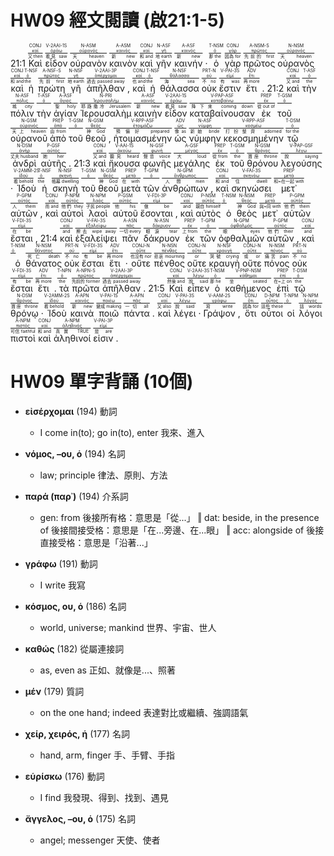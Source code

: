 # HW09 經文閱讀 (啟21:1-5)


21:1 <RUBY><ruby><ruby>Καὶ<rt>又 then</rt></ruby><rt><a href='https://bible.fhl.net/new/s.php?N=0&k=02532&m='>καί</a></rt></ruby><rt>CONJ</rt></RUBY> <RUBY><ruby><ruby>εἶδον<rt>看見 saw</rt></ruby><rt><a href='https://bible.fhl.net/new/s.php?N=0&k=03708&m='>ὁράω</a></rt></ruby><rt>V-2AAI-1S</rt></RUBY> <RUBY><ruby><ruby>οὐρανὸν<rt>天 heaven</rt></ruby><rt><a href='https://bible.fhl.net/new/s.php?N=0&k=03772&m='>οὐρανός</a></rt></ruby><rt>N-ASM</rt></RUBY> <RUBY><ruby><ruby>καινὸν<rt>新 new</rt></ruby><rt><a href='https://bible.fhl.net/new/s.php?N=0&k=02537&m='>καινός</a></rt></ruby><rt>A-ASM</rt></RUBY> <RUBY><ruby><ruby>καὶ<rt>和 and</rt></ruby><rt><a href='https://bible.fhl.net/new/s.php?N=0&k=02532&m='>καί</a></rt></ruby><rt>CONJ</rt></RUBY> <RUBY><ruby><ruby>γῆν<rt>地 earth</rt></ruby><rt><a href='https://bible.fhl.net/new/s.php?N=0&k=01093&m='>γῆ</a></rt></ruby><rt>N-ASF</rt></RUBY> <RUBY><ruby><ruby>καινήν<rt>新 new</rt></ruby><rt><a href='https://bible.fhl.net/new/s.php?N=0&k=02537&m='>καινός</a></rt></ruby><rt>A-ASF</rt></RUBY> · <RUBY><ruby><ruby>ὁ<rt>那 the</rt></ruby><rt><a href='https://bible.fhl.net/new/s.php?N=0&k=03588&m='>ὁ</a></rt></ruby><rt>T-NSM</rt></RUBY> <RUBY><ruby><ruby>γὰρ<rt>因為 for</rt></ruby><rt><a href='https://bible.fhl.net/new/s.php?N=0&k=01063&m='>γάρ</a></rt></ruby><rt>CONJ</rt></RUBY> <RUBY><ruby><ruby>πρῶτος<rt>先前的 first</rt></ruby><rt><a href='https://bible.fhl.net/new/s.php?N=0&k=04413&m='>πρῶτος</a></rt></ruby><rt>A-NSM-S</rt></RUBY> <RUBY><ruby><ruby>οὐρανὸς<rt>天 heaven</rt></ruby><rt><a href='https://bible.fhl.net/new/s.php?N=0&k=03772&m='>οὐρανός</a></rt></ruby><rt>N-NSM</rt></RUBY> <RUBY><ruby><ruby>καὶ<rt>和 and</rt></ruby><rt><a href='https://bible.fhl.net/new/s.php?N=0&k=02532&m='>καί</a></rt></ruby><rt>CONJ</rt></RUBY> <RUBY><ruby><ruby>ἡ<rt>the</rt></ruby><rt><a href='https://bible.fhl.net/new/s.php?N=0&k=03588&m='>ὁ</a></rt></ruby><rt>T-NSF</rt></RUBY> <RUBY><ruby><ruby>πρώτη<rt>先前 first</rt></ruby><rt><a href='https://bible.fhl.net/new/s.php?N=0&k=04413&m='>πρῶτος</a></rt></ruby><rt>A-NSF-S</rt></RUBY> <RUBY><ruby><ruby>γῆ<rt>地 earth</rt></ruby><rt><a href='https://bible.fhl.net/new/s.php?N=0&k=01093&m='>γῆ</a></rt></ruby><rt>N-NSF</rt></RUBY> <RUBY><ruby><ruby>ἀπῆλθαν<rt>過去 passed away</rt></ruby><rt><a href='https://bible.fhl.net/new/s.php?N=0&k=00565&m='>ἀπέρχομαι</a></rt></ruby><rt>V-2AAI-3P</rt></RUBY> , <RUBY><ruby><ruby>καὶ<rt>也 and</rt></ruby><rt><a href='https://bible.fhl.net/new/s.php?N=0&k=02532&m='>καί</a></rt></ruby><rt>CONJ</rt></RUBY> <RUBY><ruby><ruby>ἡ<rt>the</rt></ruby><rt><a href='https://bible.fhl.net/new/s.php?N=0&k=03588&m='>ὁ</a></rt></ruby><rt>T-NSF</rt></RUBY> <RUBY><ruby><ruby>θάλασσα<rt>海 sea</rt></ruby><rt><a href='https://bible.fhl.net/new/s.php?N=0&k=02281&m='>θάλασσα</a></rt></ruby><rt>N-NSF</rt></RUBY> <RUBY><ruby><ruby>οὐκ<rt>不 no</rt></ruby><rt><a href='https://bible.fhl.net/new/s.php?N=0&k=03756&m='>οὐ</a></rt></ruby><rt>PRT-N</rt></RUBY> <RUBY><ruby><ruby>ἔστιν<rt>有 was</rt></ruby><rt><a href='https://bible.fhl.net/new/s.php?N=0&k=02076&m='>εἰμί</a></rt></ruby><rt>V-PAI-3S</rt></RUBY> <RUBY><ruby><ruby>ἔτι<rt>再 more</rt></ruby><rt><a href='https://bible.fhl.net/new/s.php?N=0&k=02089&m='>ἔτι</a></rt></ruby><rt>ADV</rt></RUBY> . 21:2 <RUBY><ruby><ruby>καὶ<rt>又 and</rt></ruby><rt><a href='https://bible.fhl.net/new/s.php?N=0&k=02532&m='>καί</a></rt></ruby><rt>CONJ</rt></RUBY> <RUBY><ruby><ruby>τὴν<rt>the</rt></ruby><rt><a href='https://bible.fhl.net/new/s.php?N=0&k=03588&m='>ὁ</a></rt></ruby><rt>T-ASF</rt></RUBY> <RUBY><ruby><ruby>πόλιν<rt>城 city</rt></ruby><rt><a href='https://bible.fhl.net/new/s.php?N=0&k=04172&m='>πόλις</a></rt></ruby><rt>N-ASF</rt></RUBY> <RUBY><ruby><ruby>τὴν<rt></rt></ruby><rt><a href='https://bible.fhl.net/new/s.php?N=0&k=03588&m='>ὁ</a></rt></ruby><rt>T-ASF</rt></RUBY> <RUBY><ruby><ruby>ἁγίαν<rt>聖 holy</rt></ruby><rt><a href='https://bible.fhl.net/new/s.php?N=0&k=00040&m='>ἅγιος</a></rt></ruby><rt>A-ASF</rt></RUBY> <RUBY><ruby><ruby>Ἰερουσαλὴμ<rt>耶路撒冷 Jerusalem</rt></ruby><rt><a href='https://bible.fhl.net/new/s.php?N=0&k=02419&m='>Ἰερουσαλήμ</a></rt></ruby><rt>N-PRI</rt></RUBY> <RUBY><ruby><ruby>καινὴν<rt>新 new</rt></ruby><rt><a href='https://bible.fhl.net/new/s.php?N=0&k=02537&m='>καινός</a></rt></ruby><rt>A-ASF</rt></RUBY> <RUBY><ruby><ruby>εἶδον<rt>看見 saw</rt></ruby><rt><a href='https://bible.fhl.net/new/s.php?N=0&k=03708&m='>ὁράω</a></rt></ruby><rt>V-2AAI-1S</rt></RUBY> <RUBY><ruby><ruby>καταβαίνουσαν<rt>降下來 coming down</rt></ruby><rt><a href='https://bible.fhl.net/new/s.php?N=0&k=02597&m='>καταβαίνω</a></rt></ruby><rt>V-PAP-ASF</rt></RUBY> <RUBY><ruby><ruby>ἐκ<rt>從 out of</rt></ruby><rt><a href='https://bible.fhl.net/new/s.php?N=0&k=01537&m='>ἐκ</a></rt></ruby><rt>PREP</rt></RUBY> <RUBY><ruby><ruby>τοῦ<rt></rt></ruby><rt><a href='https://bible.fhl.net/new/s.php?N=0&k=03588&m='>ὁ</a></rt></ruby><rt>T-GSM</rt></RUBY> <RUBY><ruby><ruby>οὐρανοῦ<rt>天上 heaven</rt></ruby><rt><a href='https://bible.fhl.net/new/s.php?N=0&k=03772&m='>οὐρανός</a></rt></ruby><rt>N-GSM</rt></RUBY> <RUBY><ruby><ruby>ἀπὸ<rt>由 from</rt></ruby><rt><a href='https://bible.fhl.net/new/s.php?N=0&k=00575&m='>ἀπό</a></rt></ruby><rt>PREP</rt></RUBY> <RUBY><ruby><ruby>τοῦ<rt></rt></ruby><rt><a href='https://bible.fhl.net/new/s.php?N=0&k=03588&m='>ὁ</a></rt></ruby><rt>T-GSM</rt></RUBY> <RUBY><ruby><ruby>θεοῦ<rt>神 God</rt></ruby><rt><a href='https://bible.fhl.net/new/s.php?N=0&k=02316&m='>θεός</a></rt></ruby><rt>N-GSM</rt></RUBY> , <RUBY><ruby><ruby>ἡτοιμασμένην<rt>預備好 prepared</rt></ruby><rt><a href='https://bible.fhl.net/new/s.php?N=0&k=02090&m='>ἑτοιμάζω</a></rt></ruby><rt>V-RPP-ASF</rt></RUBY> <RUBY><ruby><ruby>ὡς<rt>像 as</rt></ruby><rt><a href='https://bible.fhl.net/new/s.php?N=0&k=05613&m='>ὡς</a></rt></ruby><rt>ADV</rt></RUBY> <RUBY><ruby><ruby>νύμφην<rt>新娘 bride</rt></ruby><rt><a href='https://bible.fhl.net/new/s.php?N=0&k=03565&m='>νύμφη</a></rt></ruby><rt>N-ASF</rt></RUBY> <RUBY><ruby><ruby>κεκοσμημένην<rt>打扮整齊 adorned</rt></ruby><rt><a href='https://bible.fhl.net/new/s.php?N=0&k=02885&m='>κοσμέω</a></rt></ruby><rt>V-RPP-ASF</rt></RUBY> <RUBY><ruby><ruby>τῷ<rt>for the</rt></ruby><rt><a href='https://bible.fhl.net/new/s.php?N=0&k=03588&m='>ὁ</a></rt></ruby><rt>T-DSM</rt></RUBY> <RUBY><ruby><ruby>ἀνδρὶ<rt>丈夫 husband</rt></ruby><rt><a href='https://bible.fhl.net/new/s.php?N=0&k=00435&m='>ἀνήρ</a></rt></ruby><rt>N-DSM</rt></RUBY> <RUBY><ruby><ruby>αὐτῆς<rt>她 her</rt></ruby><rt><a href='https://bible.fhl.net/new/s.php?N=0&k=00846&m='>αὐτός</a></rt></ruby><rt>P-GSF</rt></RUBY> . 21:3 <RUBY><ruby><ruby>καὶ<rt>又 and</rt></ruby><rt><a href='https://bible.fhl.net/new/s.php?N=0&k=02532&m='>καί</a></rt></ruby><rt>CONJ</rt></RUBY> <RUBY><ruby><ruby>ἤκουσα<rt>聽見 heard</rt></ruby><rt><a href='https://bible.fhl.net/new/s.php?N=0&k=00191&m='>ἀκούω</a></rt></ruby><rt>V-AAI-1S</rt></RUBY> <RUBY><ruby><ruby>φωνῆς<rt>聲音 voice</rt></ruby><rt><a href='https://bible.fhl.net/new/s.php?N=0&k=05456&m='>φωνή</a></rt></ruby><rt>N-GSF</rt></RUBY> <RUBY><ruby><ruby>μεγάλης<rt>大 loud</rt></ruby><rt><a href='https://bible.fhl.net/new/s.php?N=0&k=03173&m='>μέγας</a></rt></ruby><rt>A-GSF</rt></RUBY> <RUBY><ruby><ruby>ἐκ<rt>從 from</rt></ruby><rt><a href='https://bible.fhl.net/new/s.php?N=0&k=01537&m='>ἐκ</a></rt></ruby><rt>PREP</rt></RUBY> <RUBY><ruby><ruby>τοῦ<rt>the</rt></ruby><rt><a href='https://bible.fhl.net/new/s.php?N=0&k=03588&m='>ὁ</a></rt></ruby><rt>T-GSM</rt></RUBY> <RUBY><ruby><ruby>θρόνου<rt>寶座 throne</rt></ruby><rt><a href='https://bible.fhl.net/new/s.php?N=0&k=02362&m='>θρόνος</a></rt></ruby><rt>N-GSM</rt></RUBY> <RUBY><ruby><ruby>λεγούσης<rt>說 saying</rt></ruby><rt><a href='https://bible.fhl.net/new/s.php?N=0&k=03004&m='>λέγω</a></rt></ruby><rt>V-PAP-GSF</rt></RUBY> · <RUBY><ruby><ruby>Ἰδοὺ<rt>看 behold</rt></ruby><rt><a href='https://bible.fhl.net/new/s.php?N=0&k=02400&m='>ἰδού</a></rt></ruby><rt>V-2AMM-2S</rt></RUBY> <RUBY><ruby><ruby>ἡ<rt>the</rt></ruby><rt><a href='https://bible.fhl.net/new/s.php?N=0&k=03588&m='>ὁ</a></rt></ruby><rt>T-NSF</rt></RUBY> <RUBY><ruby><ruby>σκηνὴ<rt>帳幕 dwelling</rt></ruby><rt><a href='https://bible.fhl.net/new/s.php?N=0&k=04633&m='>σκηνή</a></rt></ruby><rt>N-NSF</rt></RUBY> <RUBY><ruby><ruby>τοῦ<rt></rt></ruby><rt><a href='https://bible.fhl.net/new/s.php?N=0&k=03588&m='>ὁ</a></rt></ruby><rt>T-GSM</rt></RUBY> <RUBY><ruby><ruby>θεοῦ<rt>神 God</rt></ruby><rt><a href='https://bible.fhl.net/new/s.php?N=0&k=02316&m='>θεός</a></rt></ruby><rt>N-GSM</rt></RUBY> <RUBY><ruby><ruby>μετὰ<rt>在 with</rt></ruby><rt><a href='https://bible.fhl.net/new/s.php?N=0&k=03326&m='>μετά</a></rt></ruby><rt>PREP</rt></RUBY> <RUBY><ruby><ruby>τῶν<rt></rt></ruby><rt><a href='https://bible.fhl.net/new/s.php?N=0&k=03588&m='>ὁ</a></rt></ruby><rt>T-GPM</rt></RUBY> <RUBY><ruby><ruby>ἀνθρώπων<rt>人間 men</rt></ruby><rt><a href='https://bible.fhl.net/new/s.php?N=0&k=00444&m='>ἄνθρωπος</a></rt></ruby><rt>N-GPM</rt></RUBY> , <RUBY><ruby><ruby>καὶ<rt>和 and</rt></ruby><rt><a href='https://bible.fhl.net/new/s.php?N=0&k=02532&m='>καί</a></rt></ruby><rt>CONJ</rt></RUBY> <RUBY><ruby><ruby>σκηνώσει<rt>住 dwell</rt></ruby><rt><a href='https://bible.fhl.net/new/s.php?N=0&k=04637&m='>σκηνόω</a></rt></ruby><rt>V-FAI-3S</rt></RUBY> <RUBY><ruby><ruby>μετ᾽<rt>和~在一起 with</rt></ruby><rt><a href='https://bible.fhl.net/new/s.php?N=0&k=03326&m='>μετά</a></rt></ruby><rt>PREP</rt></RUBY> <RUBY><ruby><ruby>αὐτῶν<rt>人 them</rt></ruby><rt><a href='https://bible.fhl.net/new/s.php?N=0&k=00846&m='>αὐτός</a></rt></ruby><rt>P-GPM</rt></RUBY> , <RUBY><ruby><ruby>καὶ<rt>而 and</rt></ruby><rt><a href='https://bible.fhl.net/new/s.php?N=0&k=02532&m='>καί</a></rt></ruby><rt>CONJ</rt></RUBY> <RUBY><ruby><ruby>αὐτοὶ<rt>他們 they</rt></ruby><rt><a href='https://bible.fhl.net/new/s.php?N=0&k=00846&m='>αὐτός</a></rt></ruby><rt>P-NPM</rt></RUBY> <RUBY><ruby><ruby>λαοὶ<rt>子民 people</rt></ruby><rt><a href='https://bible.fhl.net/new/s.php?N=0&k=02992&m='>λαός</a></rt></ruby><rt>N-NPM</rt></RUBY> <RUBY><ruby><ruby>αὐτοῦ<rt>他 his</rt></ruby><rt><a href='https://bible.fhl.net/new/s.php?N=0&k=00846&m='>αὐτός</a></rt></ruby><rt>P-GSM</rt></RUBY> <RUBY><ruby><ruby>ἔσονται<rt>做 be</rt></ruby><rt><a href='https://bible.fhl.net/new/s.php?N=0&k=02071&m='>εἰμί</a></rt></ruby><rt>V-FDI-3P</rt></RUBY> , <RUBY><ruby><ruby>καὶ<rt>and</rt></ruby><rt><a href='https://bible.fhl.net/new/s.php?N=0&k=02532&m='>καί</a></rt></ruby><rt>CONJ</rt></RUBY> <RUBY><ruby><ruby>αὐτὸς<rt>親自 himself</rt></ruby><rt><a href='https://bible.fhl.net/new/s.php?N=0&k=00846&m='>αὐτός</a></rt></ruby><rt>P-NSM</rt></RUBY> <RUBY><ruby><ruby>ὁ<rt></rt></ruby><rt><a href='https://bible.fhl.net/new/s.php?N=0&k=03588&m='>ὁ</a></rt></ruby><rt>T-NSM</rt></RUBY> <RUBY><ruby><ruby>θεὸς<rt>神 God</rt></ruby><rt><a href='https://bible.fhl.net/new/s.php?N=0&k=02316&m='>θεός</a></rt></ruby><rt>N-NSM</rt></RUBY> <RUBY><ruby><ruby>μετ᾽<rt>與~同 with</rt></ruby><rt><a href='https://bible.fhl.net/new/s.php?N=0&k=03326&m='>μετά</a></rt></ruby><rt>PREP</rt></RUBY> <RUBY><ruby><ruby>αὐτῶν<rt>他們 them</rt></ruby><rt><a href='https://bible.fhl.net/new/s.php?N=0&k=00846&m='>αὐτός</a></rt></ruby><rt>P-GPM</rt></RUBY> <RUBY><ruby><ruby>ἔσται<rt>在 be</rt></ruby><rt><a href='https://bible.fhl.net/new/s.php?N=0&k=02071&m='>εἰμί</a></rt></ruby><rt>V-FDI-3S</rt></RUBY> , 21:4 <RUBY><ruby><ruby>καὶ<rt>and</rt></ruby><rt><a href='https://bible.fhl.net/new/s.php?N=0&k=02532&m='>καί</a></rt></ruby><rt>CONJ</rt></RUBY> <RUBY><ruby><ruby>ἐξαλείψει<rt>擦去 wipe away</rt></ruby><rt><a href='https://bible.fhl.net/new/s.php?N=0&k=01813&m='>ἐξαλείφω</a></rt></ruby><rt>V-FAI-3S</rt></RUBY> <RUBY><ruby><ruby>πᾶν<rt>一切 every</rt></ruby><rt><a href='https://bible.fhl.net/new/s.php?N=0&k=03956&m='>πᾶς</a></rt></ruby><rt>A-ASN</rt></RUBY> <RUBY><ruby><ruby>δάκρυον<rt>眼淚 tear</rt></ruby><rt><a href='https://bible.fhl.net/new/s.php?N=0&k=01144&m='>δάκρυον</a></rt></ruby><rt>N-ASN</rt></RUBY> <RUBY><ruby><ruby>ἐκ<rt>上 from</rt></ruby><rt><a href='https://bible.fhl.net/new/s.php?N=0&k=01537&m='>ἐκ</a></rt></ruby><rt>PREP</rt></RUBY> <RUBY><ruby><ruby>τῶν<rt>the</rt></ruby><rt><a href='https://bible.fhl.net/new/s.php?N=0&k=03588&m='>ὁ</a></rt></ruby><rt>T-GPM</rt></RUBY> <RUBY><ruby><ruby>ὀφθαλμῶν<rt>眼 eyes</rt></ruby><rt><a href='https://bible.fhl.net/new/s.php?N=0&k=03788&m='>ὀφθαλμός</a></rt></ruby><rt>N-GPM</rt></RUBY> <RUBY><ruby><ruby>αὐτῶν<rt>他們 their</rt></ruby><rt><a href='https://bible.fhl.net/new/s.php?N=0&k=00846&m='>αὐτός</a></rt></ruby><rt>P-GPM</rt></RUBY> , <RUBY><ruby><ruby>καὶ<rt>and</rt></ruby><rt><a href='https://bible.fhl.net/new/s.php?N=0&k=02532&m='>καί</a></rt></ruby><rt>CONJ</rt></RUBY> <RUBY><ruby><ruby>ὁ<rt></rt></ruby><rt><a href='https://bible.fhl.net/new/s.php?N=0&k=03588&m='>ὁ</a></rt></ruby><rt>T-NSM</rt></RUBY> <RUBY><ruby><ruby>θάνατος<rt>死亡 death</rt></ruby><rt><a href='https://bible.fhl.net/new/s.php?N=0&k=02288&m='>θάνατος</a></rt></ruby><rt>N-NSM</rt></RUBY> <RUBY><ruby><ruby>οὐκ<rt>不 no</rt></ruby><rt><a href='https://bible.fhl.net/new/s.php?N=0&k=03756&m='>οὐ</a></rt></ruby><rt>PRT-N</rt></RUBY> <RUBY><ruby><ruby>ἔσται<rt>有 be</rt></ruby><rt><a href='https://bible.fhl.net/new/s.php?N=0&k=02071&m='>εἰμί</a></rt></ruby><rt>V-FDI-3S</rt></RUBY> <RUBY><ruby><ruby>ἔτι<rt>再 more</rt></ruby><rt><a href='https://bible.fhl.net/new/s.php?N=0&k=02089&m='>ἔτι</a></rt></ruby><rt>ADV</rt></RUBY> · <RUBY><ruby><ruby>οὔτε<rt>也沒有 nor</rt></ruby><rt><a href='https://bible.fhl.net/new/s.php?N=0&k=03777&m='>οὔτε</a></rt></ruby><rt>CONJ-N</rt></RUBY> <RUBY><ruby><ruby>πένθος<rt>悲哀 mourning</rt></ruby><rt><a href='https://bible.fhl.net/new/s.php?N=0&k=03997&m='>πένθος</a></rt></ruby><rt>N-NSN</rt></RUBY> <RUBY><ruby><ruby>οὔτε<rt>or</rt></ruby><rt><a href='https://bible.fhl.net/new/s.php?N=0&k=03777&m='>οὔτε</a></rt></ruby><rt>CONJ-N</rt></RUBY> <RUBY><ruby><ruby>κραυγὴ<rt>哭號 crying</rt></ruby><rt><a href='https://bible.fhl.net/new/s.php?N=0&k=02906&m='>κραυγή</a></rt></ruby><rt>N-NSF</rt></RUBY> <RUBY><ruby><ruby>οὔτε<rt>或 or</rt></ruby><rt><a href='https://bible.fhl.net/new/s.php?N=0&k=03777&m='>οὔτε</a></rt></ruby><rt>CONJ-N</rt></RUBY> <RUBY><ruby><ruby>πόνος<rt>痛苦 pain</rt></ruby><rt><a href='https://bible.fhl.net/new/s.php?N=0&k=04192&m='>πόνος</a></rt></ruby><rt>N-NSM</rt></RUBY> <RUBY><ruby><ruby>οὐκ<rt>不 no</rt></ruby><rt><a href='https://bible.fhl.net/new/s.php?N=0&k=03756&m='>οὐ</a></rt></ruby><rt>PRT-N</rt></RUBY> <RUBY><ruby><ruby>ἔσται<rt>有 be</rt></ruby><rt><a href='https://bible.fhl.net/new/s.php?N=0&k=02071&m='>εἰμί</a></rt></ruby><rt>V-FDI-3S</rt></RUBY> <RUBY><ruby><ruby>ἔτι<rt>再 more</rt></ruby><rt><a href='https://bible.fhl.net/new/s.php?N=0&k=02089&m='>ἔτι</a></rt></ruby><rt>ADV</rt></RUBY> . <RUBY><ruby><ruby>τὰ<rt>the</rt></ruby><rt><a href='https://bible.fhl.net/new/s.php?N=0&k=03588&m='>ὁ</a></rt></ruby><rt>T-NPN</rt></RUBY> <RUBY><ruby><ruby>πρῶτα<rt>先前的 former</rt></ruby><rt><a href='https://bible.fhl.net/new/s.php?N=0&k=04413&m='>πρῶτος</a></rt></ruby><rt>A-NPN-S</rt></RUBY> <RUBY><ruby><ruby>ἀπῆλθαν<rt>過去 passed away</rt></ruby><rt><a href='https://bible.fhl.net/new/s.php?N=0&k=00565&m='>ἀπέρχομαι</a></rt></ruby><rt>V-2AAI-3P</rt></RUBY> . 21:5 <RUBY><ruby><ruby>Καὶ<rt>然後 and</rt></ruby><rt><a href='https://bible.fhl.net/new/s.php?N=0&k=02532&m='>καί</a></rt></ruby><rt>CONJ</rt></RUBY> <RUBY><ruby><ruby>εἶπεν<rt>說 said</rt></ruby><rt><a href='https://bible.fhl.net/new/s.php?N=0&k=02036&m='>λέγω</a></rt></ruby><rt>V-2AAI-3S</rt></RUBY> <RUBY><ruby><ruby>ὁ<rt>那 he</rt></ruby><rt><a href='https://bible.fhl.net/new/s.php?N=0&k=03588&m='>ὁ</a></rt></ruby><rt>T-NSM</rt></RUBY> <RUBY><ruby><ruby>καθήμενος<rt>坐 seated</rt></ruby><rt><a href='https://bible.fhl.net/new/s.php?N=0&k=02521&m='>κάθημαι</a></rt></ruby><rt>V-PNP-NSM</rt></RUBY> <RUBY><ruby><ruby>ἐπὶ<rt>在~上 on</rt></ruby><rt><a href='https://bible.fhl.net/new/s.php?N=0&k=01909&m='>ἐπί</a></rt></ruby><rt>PREP</rt></RUBY> <RUBY><ruby><ruby>τῷ<rt>the</rt></ruby><rt><a href='https://bible.fhl.net/new/s.php?N=0&k=03588&m='>ὁ</a></rt></ruby><rt>T-DSM</rt></RUBY> <RUBY><ruby><ruby>θρόνῳ<rt>寶座 throne</rt></ruby><rt><a href='https://bible.fhl.net/new/s.php?N=0&k=02362&m='>θρόνος</a></rt></ruby><rt>N-DSM</rt></RUBY> · <RUBY><ruby><ruby>Ἰδοὺ<rt>看 behold</rt></ruby><rt><a href='https://bible.fhl.net/new/s.php?N=0&k=02400&m='>ἰδού</a></rt></ruby><rt>V-2AMM-2S</rt></RUBY> <RUBY><ruby><ruby>καινὰ<rt>新 new</rt></ruby><rt><a href='https://bible.fhl.net/new/s.php?N=0&k=02537&m='>καινός</a></rt></ruby><rt>A-APN</rt></RUBY> <RUBY><ruby><ruby>ποιῶ<rt>變成 making</rt></ruby><rt><a href='https://bible.fhl.net/new/s.php?N=0&k=04160&m='>ποιέω</a></rt></ruby><rt>V-PAI-1S</rt></RUBY> <RUBY><ruby><ruby>πάντα<rt>一切 all</rt></ruby><rt><a href='https://bible.fhl.net/new/s.php?N=0&k=03956&m='>πᾶς</a></rt></ruby><rt>A-APN</rt></RUBY> . <RUBY><ruby><ruby>καὶ<rt>又 also</rt></ruby><rt><a href='https://bible.fhl.net/new/s.php?N=0&k=02532&m='>καί</a></rt></ruby><rt>CONJ</rt></RUBY> <RUBY><ruby><ruby>λέγει<rt>說 said</rt></ruby><rt><a href='https://bible.fhl.net/new/s.php?N=0&k=03004&m='>λέγω</a></rt></ruby><rt>V-PAI-3S</rt></RUBY> · <RUBY><ruby><ruby>Γράψον<rt>寫 write</rt></ruby><rt><a href='https://bible.fhl.net/new/s.php?N=0&k=01125&m='>γράφω</a></rt></ruby><rt>V-AAM-2S</rt></RUBY> , <RUBY><ruby><ruby>ὅτι<rt>因為 for</rt></ruby><rt><a href='https://bible.fhl.net/new/s.php?N=0&k=03754&m='>ὅτι</a></rt></ruby><rt>CONJ</rt></RUBY> <RUBY><ruby><ruby>οὗτοι<rt>這些 these</rt></ruby><rt><a href='https://bible.fhl.net/new/s.php?N=0&k=03778&m='>οὗτος</a></rt></ruby><rt>D-NPM</rt></RUBY> <RUBY><ruby><ruby>οἱ<rt></rt></ruby><rt><a href='https://bible.fhl.net/new/s.php?N=0&k=03588&m='>ὁ</a></rt></ruby><rt>T-NPM</rt></RUBY> <RUBY><ruby><ruby>λόγοι<rt>話 words</rt></ruby><rt><a href='https://bible.fhl.net/new/s.php?N=0&k=03056&m='>λόγος</a></rt></ruby><rt>N-NPM</rt></RUBY> <RUBY><ruby><ruby>πιστοὶ<rt>可信 faithful</rt></ruby><rt><a href='https://bible.fhl.net/new/s.php?N=0&k=04103&m='>πιστός</a></rt></ruby><rt>A-NPM</rt></RUBY> <RUBY><ruby><ruby>καὶ<rt>和 and</rt></ruby><rt><a href='https://bible.fhl.net/new/s.php?N=0&k=02532&m='>καί</a></rt></ruby><rt>CONJ</rt></RUBY> <RUBY><ruby><ruby>ἀληθινοί<rt>真實 TRUE</rt></ruby><rt><a href='https://bible.fhl.net/new/s.php?N=0&k=00228&m='>ἀληθινός</a></rt></ruby><rt>A-NPM</rt></RUBY> <RUBY><ruby><ruby>εἰσιν<rt>是 are</rt></ruby><rt><a href='https://bible.fhl.net/new/s.php?N=0&k=01526&m='>εἰμί</a></rt></ruby><rt>V-PAI-3P</rt></RUBY> .



<div style='page-breakbefore: always;'></div>

# HW09 單字背誦 (10個)

- **εἰσέρχομαι** (194) 動詞
	- I come in(to); go in(to), enter 我來、進入

- **νόμος, –ου, ὁ** (194) 名詞
	- law; principle 律法、原則、方法

- **παρά (παρ᾿)** (194) 介系詞
	- gen: from 後接所有格：意思是「從...」 ‖ dat: beside, in the presence of 後接間接受格：意思是「在...旁邊、在...眼」 ‖ acc: alongside of 後接直接受格：意思是「沿著...」

- **γράφω** (191) 動詞
	- I write 我寫

- **κόσμος, ου, ὁ** (186) 名詞
	- world, universe; mankind 世界、宇宙、世人

- **καθώς** (182) 從屬連接詞
	- as, even as 正如、就像是...、照著

- **μέν** (179) 質詞
	- on the one hand; indeed 表達對比或繼續、強調語氣

- **χείρ, χειρός, ἡ** (177) 名詞
	- hand, arm, finger 手、手臂、手指

- **εὑρίσκω** (176) 動詞
	- I find 我發現、得到、找到、遇見

- **ἄγγελος, –ου, ὁ** (175) 名詞
	- angel; messenger 天使、使者